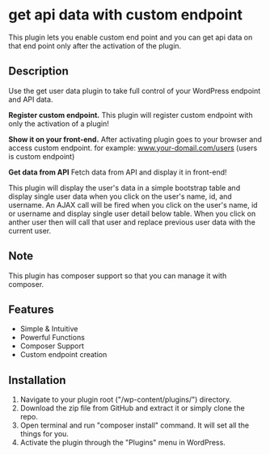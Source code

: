 # get api data with custom endpoint
This plugin lets you enable custom end point and you can get api data on that end point only after the activation of the plugin.

## Description

Use the get user data plugin to take full control of your WordPress endpoint and API data.

**Register custom endpoint.** This plugin will register custom endpoint with only the activation of a plugin!

**Show it on your front-end.** After activating plugin goes to your browser and access custom endpoint. for example: www.your-domail.com/users (users is custom endpoint)

**Get data from API** Fetch data from API and display it in front-end!

This plugin will display the user's data in a simple bootstrap table and display single user data when you click on the user's name, id, and username. An AJAX call will be fired when you click on the user's name, id or username and display single user detail below table. When you click on anther user then will call that user and replace previous user data with the current user.

## Note 
This plugin has composer support so that you can manage it with composer.

## Features
* Simple & Intuitive
* Powerful Functions
* Composer Support
* Custom endpoint creation

## Installation

1. Navigate to your plugin root ("/wp-content/plugins/") directory.
2. Download the zip file from GitHub and extract it or simply clone the repo.
3. Open terminal and run "composer install" command. It will set all the things for you.
4. Activate the plugin through the "Plugins" menu in WordPress.
